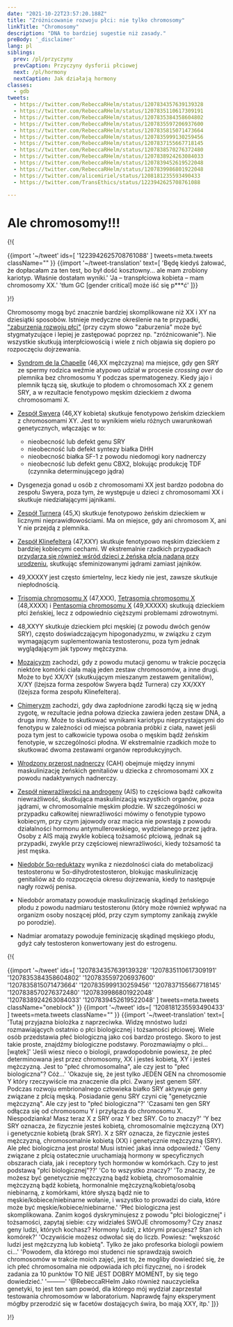 ```yaml
---
date: "2021-10-22T23:57:20.188Z"
title: "Zróżnicowanie rozwoju płci: nie tylko chromosomy"
linkTitle: "Chromosomy"
description: "DNA to bardziej sugestie niż zasady."
preBody: '_disclaimer'
lang: pl
siblings:
  prev: /pl/przyczyny
  prevCaption: Przyczyny dysforii płciowej
  next: /pl/hormony
  nextCaption: Jak działają hormony
classes:
  - gdb
tweets:
  - https://twitter.com/RebeccaRHelm/status/1207834357639139328
  - https://twitter.com/RebeccaRHelm/status/1207835110617309191
  - https://twitter.com/RebeccaRHelm/status/1207835384358604802
  - https://twitter.com/RebeccaRHelm/status/1207835597206937600
  - https://twitter.com/RebeccaRHelm/status/1207835815071473664
  - https://twitter.com/RebeccaRHelm/status/1207835999130259456
  - https://twitter.com/RebeccaRHelm/status/1207837155667718145
  - https://twitter.com/RebeccaRHelm/status/1207838570276372480
  - https://twitter.com/RebeccaRHelm/status/1207838924263084033
  - https://twitter.com/RebeccaRHelm/status/1207839452619522048
  - https://twitter.com/RebeccaRHelm/status/1207839986801922048
  - https://twitter.com/alicemiriel/status/1208181235593490433
  - https://twitter.com/TransEthics/status/1223942625708761088

---
```


# Ale chromosomy!!!

{!{ <div class="gutter">
{{import '~/tweet' ids=[
  '1223942625708761088'
] tweets=meta.tweets className="" }}
{{import '~/tweet-translation' text=[
  'Będę kiedyś żałować, że dopłacałam za ten test, bo był dość kosztowny... ale mam zrobiony kariotyp. Właśnie dostałam wyniki.'
  'Ja – transpłciowa kobieta – mam chromosomy XX.'
  'tłum GC [gender critical] może iść się p***ć'
]}}
</div>}!}

Chromosomy mogą być znacznie bardziej skomplikowane niż XX i XY na dziesiątki sposobów. Istnieje medyczne określenie na te przypadki, ["zaburzenia rozwoju płci"](https://pl.wikipedia.org/wiki/Zaburzenia_rozwoju_p%C5%82ci) (przy czym słowo "zaburzenia" może być stygmatyzujące i lepiej je zastępować poprzez np. "zróżnicowanie"). Nie wszystkie skutkują interpłciowością i wiele z nich objawia się dopiero po rozpoczęciu dojrzewania.

- [Syndrom de la Chapelle](https://pl.wikipedia.org/wiki/Syndrom_de_la_Chapelle) (46,XX mężczyzna) ma miejsce, gdy gen SRY ze spermy rodzica weźmie atypowo udział w procesie *crossing over* do plemnika bez chromosomu Y podczas spermatogenezy. Kiedy jajo i plemnik łączą się, skutkuje to płodem o chromosomach XX z genem SRY, a w rezultacie fenotypowo męskim dzieckiem z dwoma chromosomami X.

- [Zespół Swyera](https://pl.wikipedia.org/wiki/Zespół_Swyera) (46,XY kobieta) skutkuje fenotypowo żeńskim dzieckiem z chromosomami XY. Jest to wynikiem wielu różnych uwarunkowań genetycznych, włączając w to:

  - nieobecność lub defekt genu SRY
  - nieobecność lub defekt syntezy białka DHH
  - nieobecność białka SF-1 z powodu niedomogi kory nadnerczy
  - nieobecność lub defekt genu CBX2, blokując produkcję TDF (czynnika determinującego jądra)

- Dysgenezja gonad u osób z chromosomami XX jest bardzo podobna do zespołu Swyera, poza tym, że występuje u dzieci z chromosomami XX i skutkuje niedziałającymi jajnikami.

- [Zespół Turnera](https://pl.wikipedia.org/wiki/Zespół_Turnera) (45,X) skutkuje fenotypowo żeńskim dzieckiem w licznymi nieprawidłowościami. Ma on miejsce, gdy ani chromosom X, ani Y nie przejdą z plemnika.

- [Zespół Klinefeltera](https://pl.wikipedia.org/wiki/Zespół_Klinefeltera) (47,XXY) skutkuje fenotypowo męskim dzieckiem z bardziej kobiecymi cechami. W ekstremalnie rzadkich przypadkach [przydarza się również wśród dzieci z żeńską płcią nadaną przy urodzeniu](https://www.ncbi.nlm.nih.gov/pubmed/15755052), skutkując sfeminizowanymi jądrami zamiast jajników.

- 49,XXXXY jest często śmiertelny, lecz kiedy nie jest, zawsze skutkuje niepłodnością.

- [Trisomia chromosomu X](https://pl.wikipedia.org/wiki/Trisomia_chromosomu_X) (47,XXX), [Tetrasomia chromosomu X](https://pl.wikipedia.org/wiki/Tetrasomia_chromosomu_X) (48,XXXX) i [Pentasomia chromosomu X](https://pl.wikipedia.org/wiki/Pentasomia_chromosomu_X) (49,XXXXX) skutkują dzieckiem płci żeńskiej, lecz z odpowiednio cięższymi problemami zdrowotnymi.

- 48,XXYY skutkuje dzieckiem płci męskiej (z powodu dwóch genów SRY), często doświadczającym hipogonadyzmu, w związku z czym wymagającym suplementowania testosteronu, poza tym jednak wyglądającym jak typowy mężczyzna.

- [Mozaicyzm](https://pl.wikipedia.org/wiki/Mozaicyzm) zachodzi, gdy z powodu mutacji genomu w trakcie poczęcia niektóre komórki ciała mają jeden zestaw chromosomów, a inne drugi. Może to być XX/XY (skutkującym mieszanym zestawem genitaliów), X/XY (lżejsza forma zespołów Swyera bądź Turnera) czy XX/XXY (lżejsza forma zespołu Klinefeltera).

- [Chimeryzm](https://pl.wikipedia.org/wiki/Chimera_(biologia)) zachodzi, gdy dwa zapłodnione zarodki łączą się w jedną zygotę, w rezultacie jedna połowa dziecka zawiera jeden zestaw DNA, a druga inny. Może to skutkować wynikami kariotypu nieprzystającymi do fenotypu w zależności od miejsca pobrania próbki z ciała, nawet jeśli poza tym jest to całkowicie typowa osoba o męskim bądź żeńskim fenotypie, w szczególności płodna. W ekstremalnie rzadkich może to skutkować dwoma zestawami organów reprodukcyjnych.

- [Wrodzony przerost nadnerczy](https://pl.wikipedia.org/wiki/Wrodzony_przerost_nadnerczy) (CAH) obejmuje między innymi maskulinizację żeńskich genitaliów u dziecka z chromosomami XX z powodu nadaktywnych nadnerczy.

- [Zespół niewrażliwości na androgeny](https://pl.wikipedia.org/wiki/Zesp%C3%B3%C5%82_niewra%C5%BCliwo%C5%9Bci_na_androgeny) (AIS) to częściowa bądź całkowita niewrażliwość, skutkująca maskulinizacją wszystkich organów, poza jądrami, w chromosomalnie męskim płodzie. W szczególności w przypadku całkowitej niewrażliwości mówimy o fenotypie typowo kobiecym, przy czym jajowody oraz macica nie powstają z powodu działalności hormonu antymullerowskiego, wydzielanego przez jądra. Osoby z AIS mają zwykle kobiecą tożsamość płciową, jednak są przypadki, zwykle przy częściowej niewrażliwości, kiedy tożsamość ta jest męska.

- [Niedobór 5α-reduktazy](https://pl.wikipedia.org/wiki/Niedob%C3%B3r_5–alfa-reduktazy) wynika z niezdolności ciała do metabolizacji testosteronu w 5α-dihydrotestosteron, blokując maskulinizację genitaliów aż do rozpoczęcia okresu dojrzewania, kiedy to następuje nagły rozwój penisa.

- Niedobór aromatazy powoduje maskulinizację skądinąd żeńskiego płodu z powodu nadmiaru testosteronu (który może również wpływać na organizm osoby noszącej płód, przy czym symptomy zanikają zwykle po porodzie).

- Nadmiar aromatazy powoduje feminizację skądinąd męskiego płodu, gdyż cały testosteron konwertowany jest do estrogenu.

{!{ <div class="span34 center print-span2">
{{import '~/tweet' ids=[
  '1207834357639139328'
  '1207835110617309191'
  '1207835384358604802'
  '1207835597206937600'
  '1207835815071473664'
  '1207835999130259456'
  '1207837155667718145'
  '1207838570276372480'
  '1207839986801922048'
  '1207838924263084033'
  '1207839452619522048'
] tweets=meta.tweets className="oneblock" }}
{{import '~/tweet' ids=[
  '1208181235593490433'
] tweets=meta.tweets className="" }}
{{import '~/tweet-translation' text=[
  'Tutaj przyjazna biolożka z naprzeciwka. Widzę mnóstwo ludzi rozmawiających ostatnio o płci biologicznej i tożsamości płciowej. Wiele osób przedstawia płeć biologiczną jako coś bardzo prostego. Skoro to jest takie proste, znajdźmy biologiczne podstawy. Porozmawiajmy o płci... [wątek]'
  'Jeśli wiesz nieco o biologii, prawdopodobnie powiesz, że płeć determinowana jest przez chromosomy, XX i jesteś kobietą, XY i jesteś mężczyzną. Jest to "płeć chromosomalna", ale czy jest to "płeć biologiczna"? Cóż...'
  'Okazuje się, że jest tylko JEDEN GEN na chromosomie Y który rzeczywiście ma znaczenie dla płci. Zwany jest genem SRY. Podczas rozwoju embrionalnego człowieka białko SRY aktywuje geny związane z płcią męską. Posiadanie genu SRY czyni cię "genetycznie mężczyzną". Ale czy jest to "płeć biologiczna"?'
  'Czasami ten gen SRY odłącza się od chromosomu Y i przyłącza do chromosomu X. Niespodzianka! Masz teraz X z SRY oraz Y bez SRY. Co to znaczy?'
  'Y bez SRY oznacza, że fizycznie jesteś kobietą, chromosomalnie mężczyzną (XY) i genetycznie kobietą (brak SRY). X z SRY oznacza, że fizycznie jesteś mężczyzną, chromosomalnie kobietą (XX) i genetycznie mężczyzną (SRY). Ale płeć biologiczna jest prosta! Musi istnieć jakaś inna odpowiedź.'
  'Geny związane z płcią ostatecznie uruchamiają hormony w specyficznych obszarach ciała, jak i receptory tych hormonów w komórkach. Czy to jest podstawą "płci biologicznej"??'
  'Co to wszystko znaczy?'
  'To znaczy, że możesz być genetycznie mężczyzną bądź kobietą, chromosomalnie mężczyzną bądź kobietą, hormonalnie mężczyzną/kobietą/osobą niebinarną, z komórkami, które słyszą bądź nie to męskie/kobiece/niebinarne wołanie, i wszystko to prowadzi do ciała, które może być męskie/kobiece/niebinarne.'
  'Płeć biologiczna jest skomplikowana. Zanim kogoś dyskryminujesz z powodu "płci biologicznej" i tożsamości, zapytaj siebie: czy widziałeś SWOJE chromosomy? Czy znasz geny ludzi, których kochasz? Hormony ludzi, z którymi pracujesz? Stan ich komórek?'
  'Oczywiście możesz odwołać się do liczb. Powiesz: "wększość ludzi jest mężczyzną lub kobietą". Tylko że jako profesorka biologii powiem ci...'
  'Powodem, dla którego moi studenci nie sprawdzają swoich chromosomów w trakcie moich zajęć, jest to, że mogliby dowiedzieć się, że ich płeć chromosomalna nie odpowiada ich płci fizycznej, no i środek zadania za 10 punktów TO NIE JEST DOBRY MOMENT, by się tego dowiedzieć.'
  '———'
  '@RebeccaRHelm Jako również nauczycielka genetyki, to jest ten sam powód, dla którego mój wydział zaprzestał testowania chromosomów w laboratorium. Naprawdę fajny eksperyment mógłby przerodzić się w facetów dostających świra, bo mają XXY, itp.'
]}}
</div>}!}
